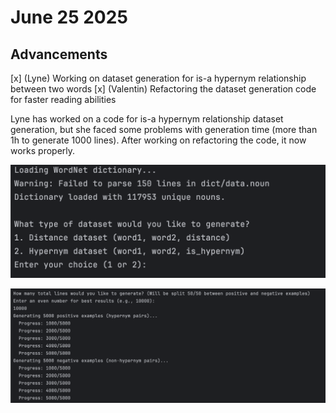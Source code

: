 # June 25 2025

## Advancements

[x] (Lyne) Working on dataset generation for is-a hypernym relationship between two words 
[x] (Valentin) Refactoring the dataset generation code for faster reading abilities

Lyne has worked on a code for is-a hypernym relationship dataset generation, but she faced some problems with generation time
(more than 1h to generate 1000 lines). After working on refactoring the code, it now works properly.

![image-dataset-gen.png](photos/image-dataset-gen.png)

![image-dataset-gen-2.png](photos/image-dataset-gen-2.png)
